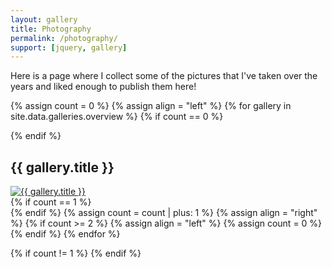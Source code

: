 ```yaml
---
layout: gallery
title: Photography
permalink: /photography/
support: [jquery, gallery]
---
```


<p>Here is a page where I collect some of the pictures that I've taken over the years and liked enough to publish them here!</p>

{% assign count = 0 %}
{% assign align = "left" %}
{% for gallery in site.data.galleries.overview %}
{% if count == 0 %}<div class="row">{% endif %}
  <div class="half-width gallery-preview {{ align }}">
    <h2>{{ gallery.title }}</h2>
    <a href="{{ gallery.directory }}">
      <img alt="{{ gallery.title }}" src="/assets/photography/{% if gallery.picture_path %}{{ gallery.picture_path }}{% else %}{{ gallery.directory }}{% endif %}/{{ gallery.preview.thumbnail }}" />
    </a>
  </div>
{% if count == 1 %}</div>{% endif %}
{% assign count = count | plus: 1 %}
{% assign align = "right" %}
{% if count >= 2 %}
{% assign align = "left" %}
{% assign count = 0 %}
{% endif %}
{% endfor %}

{% if count != 1 %}
{% endif %}